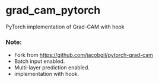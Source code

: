 # grad_cam_pytorch
PyTorch implementation of Grad-CAM with hook


### Note:
* Fork from https://github.com/jacobgil/pytorch-grad-cam
* Batch input enabled.
* Multi-layer prediction enabled.
* implementation with hook.


